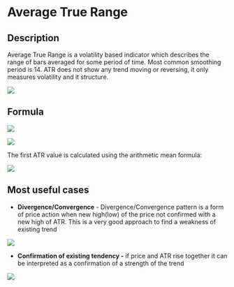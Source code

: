 # Average True Range

## Description

Average True Range is a volatility based indicator which describes the range of bars averaged for some period of time. Most common smoothing period is 14. ATR does not show any trend moving or reversing, it only measures volatility and it structure.

![](https://github.com/quantowerbr2020/QuantowerKB/tree/95ab97bfbd86237bd674e9422e04c553ed0f6b4e/.gitbook/assets/screenshot_3%20%282%29.png)

## Formula

![](../../../../.gitbook/assets/image-45.png)

![](../../../../.gitbook/assets/image-7.png)

The first ATR value is calculated using the arithmetic mean formula:

![](../../../../.gitbook/assets/image-40.png)

## Most useful cases

* **Divergence/Convergence** - Divergence/Convergence pattern is a form of price action when new high\(low\) of the price not confirmed with a new high of  ATR. This is a very good approach to find a weakness of existing trend

![](../../../../.gitbook/assets/image-31.png)

* **Confirmation of existing tendency -** if price and ATR rise together it can be interpreted as a confirmation of a strength of the trend

![](../../../../.gitbook/assets/image-37.png)

